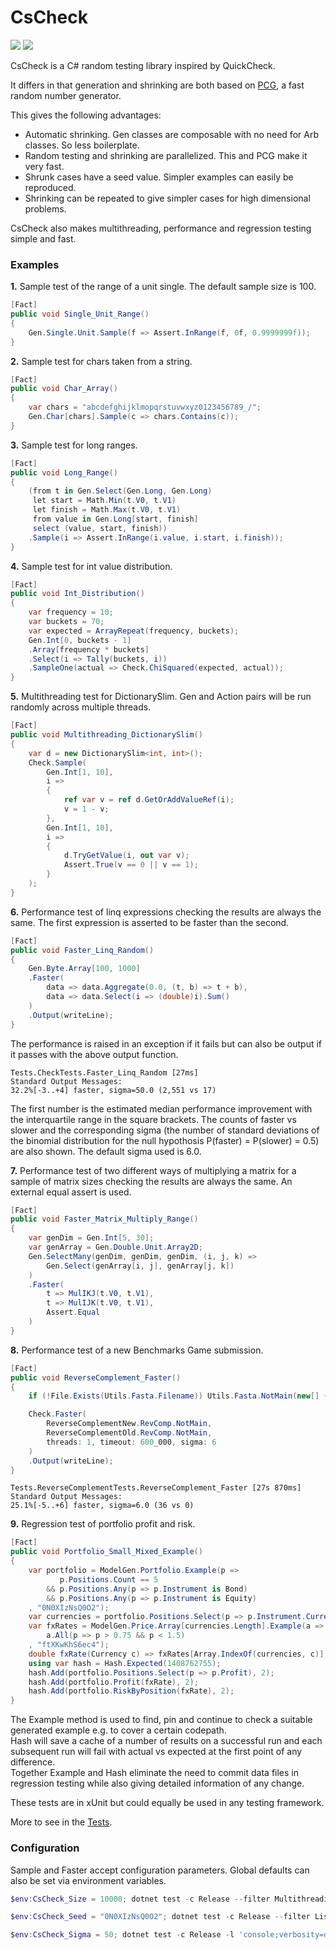 # CsCheck

<p>
<a href="https://github.com/AnthonyLloyd/CsCheck/actions"><img src="https://github.com/AnthonyLloyd/CsCheck/workflows/CI/badge.svg?branch=master"></a>
<a href="https://www.nuget.org/packages/CsCheck"><img src="https://buildstats.info/nuget/CsCheck?includePreReleases=true"></a>
</p>

CsCheck is a C# random testing library inspired by QuickCheck.

It differs in that generation and shrinking are both based on [PCG](https://www.pcg-random.org), a fast random number generator.

This gives the following advantages:

- Automatic shrinking. Gen classes are composable with no need for Arb classes. So less boilerplate.
- Random testing and shrinking are parallelized. This and PCG make it very fast.
- Shrunk cases have a seed value. Simpler examples can easily be reproduced.
- Shrinking can be repeated to give simpler cases for high dimensional problems.

CsCheck also makes multithreading, performance and regression testing simple and fast.

### Examples

**1.** Sample test of the range of a unit single. The default sample size is 100.
```csharp
[Fact]
public void Single_Unit_Range()
{
    Gen.Single.Unit.Sample(f => Assert.InRange(f, 0f, 0.9999999f));
}
```

**2.** Sample test for chars taken from a string.
```csharp
[Fact]
public void Char_Array()
{
    var chars = "abcdefghijklmopqrstuvwxyz0123456789_/";
    Gen.Char[chars].Sample(c => chars.Contains(c));
}
```

**3.** Sample test for long ranges.
```csharp
[Fact]
public void Long_Range()
{
    (from t in Gen.Select(Gen.Long, Gen.Long)
     let start = Math.Min(t.V0, t.V1)
     let finish = Math.Max(t.V0, t.V1)
     from value in Gen.Long[start, finish]
     select (value, start, finish))
    .Sample(i => Assert.InRange(i.value, i.start, i.finish));
}
```

**4.** Sample test for int value distribution.
```csharp
[Fact]
public void Int_Distribution()
{
    var frequency = 10;
    var buckets = 70;
    var expected = ArrayRepeat(frequency, buckets);
    Gen.Int[0, buckets - 1]
    .Array[frequency * buckets]
    .Select(i => Tally(buckets, i))
    .SampleOne(actual => Check.ChiSquared(expected, actual));
}
```

**5.** Multithreading test for DictionarySlim. Gen and Action pairs will be run randomly across multiple threads.
```csharp
[Fact]
public void Multithreading_DictionarySlim()
{
    var d = new DictionarySlim<int, int>();
    Check.Sample(
        Gen.Int[1, 10],
        i =>
        {
            ref var v = ref d.GetOrAddValueRef(i);
            v = 1 - v;
        },
        Gen.Int[1, 10],
        i =>
        {
            d.TryGetValue(i, out var v);
            Assert.True(v == 0 || v == 1);
        }
    );
}
```

**6.** Performance test of linq expressions checking the results are always the same. The first expression is asserted to be faster than the second.
```csharp
[Fact]
public void Faster_Linq_Random()
{
    Gen.Byte.Array[100, 1000]
    .Faster(
        data => data.Aggregate(0.0, (t, b) => t + b),
        data => data.Select(i => (double)i).Sum()
    )
    .Output(writeLine);
}
```

The performance is raised in an exception if it fails but can also be output if it passes with the above output function.
```
Tests.CheckTests.Faster_Linq_Random [27ms]
Standard Output Messages:
32.2%[-3..+4] faster, sigma=50.0 (2,551 vs 17)
```

 The first number is the estimated median performance improvement with the interquartile range in the square brackets.
 The counts of faster vs slower and the corresponding sigma (the number of standard deviations of the binomial
 distribution for the null hypothosis P(faster) = P(slower) = 0.5) are also shown. The default sigma used is 6.0.

**7.** Performance test of two different ways of multiplying a matrix for a sample of matrix sizes checking the results are always the same.
An external equal assert is used.
```csharp
[Fact]
public void Faster_Matrix_Multiply_Range()
{
    var genDim = Gen.Int[5, 30];
    var genArray = Gen.Double.Unit.Array2D;
    Gen.SelectMany(genDim, genDim, genDim, (i, j, k) =>
        Gen.Select(genArray[i, j], genArray[j, k])
    )
    .Faster(
        t => MulIKJ(t.V0, t.V1),
        t => MulIJK(t.V0, t.V1),
        Assert.Equal
    )
}
```

**8.** Performance test of a new Benchmarks Game submission.
```csharp
[Fact]
public void ReverseComplement_Faster()
{
    if (!File.Exists(Utils.Fasta.Filename)) Utils.Fasta.NotMain(new[] { "25000000" });

    Check.Faster(
        ReverseComplementNew.RevComp.NotMain,
        ReverseComplementOld.RevComp.NotMain,
        threads: 1, timeout: 600_000, sigma: 6
    )
    .Output(writeLine);
}
```

```
Tests.ReverseComplementTests.ReverseComplement_Faster [27s 870ms]
Standard Output Messages:
25.1%[-5..+6] faster, sigma=6.0 (36 vs 0)
```

**9.** Regression test of portfolio profit and risk.
```csharp
[Fact]
public void Portfolio_Small_Mixed_Example()
{
    var portfolio = ModelGen.Portfolio.Example(p =>
           p.Positions.Count == 5
        && p.Positions.Any(p => p.Instrument is Bond)
        && p.Positions.Any(p => p.Instrument is Equity)
    , "0N0XIzNsQ0O2");
    var currencies = portfolio.Positions.Select(p => p.Instrument.Currency).Distinct().ToArray();
    var fxRates = ModelGen.Price.Array[currencies.Length].Example(a =>
        a.All(p => p > 0.75 && p < 1.5)
    , "ftXKwKhS6ec4");
    double fxRate(Currency c) => fxRates[Array.IndexOf(currencies, c)];
    using var hash = Hash.Expected(1408762755);
    hash.Add(portfolio.Positions.Select(p => p.Profit), 2);
    hash.Add(portfolio.Profit(fxRate), 2);
    hash.Add(portfolio.RiskByPosition(fxRate), 2);
}
```
The Example method is used to find, pin and continue to check a suitable generated example e.g. to cover a certain codepath.  
Hash will save a cache of a number of results on a successful run and each subsequent run will fail with actual vs expected at the first point of any difference.  
Together Example and Hash eliminate the need to commit data files in regression testing while also giving detailed information of any change.

These tests are in xUnit but could equally be used in any testing framework.

More to see in the [Tests](Tests).

### Configuration

Sample and Faster accept configuration parameters. Global defaults can also be set via environment variables.

```powershell
$env:CsCheck_Size = 10000; dotnet test -c Release --filter Multithreading; rm env:CsCheck*

$env:CsCheck_Seed = "0N0XIzNsQ0O2"; dotnet test -c Release --filter List; rm env:CsCheck*

$env:CsCheck_Sigma = 50; dotnet test -c Release -l 'console;verbosity=detailed' --filter Faster; rm env:CsCheck*
```
